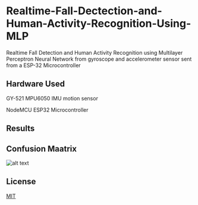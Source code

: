 # Realtime-Fall-Dectection-and-Human-Activity-Recognition-Using-MLP

Realtime Fall Detection and Human Activity Recognition using Multilayer Perceptron Neural Network from gyroscope and accelerometer sensor sent from a ESP-32 Microcontroller

## Hardware Used

GY-521 MPU6050 IMU motion sensor

NodeMCU ESP32 Microcontroller

## Results

## Confusion Maatrix

![alt text](https://github.com/Juneeee98/Realtime-Fall-Dectection-and-Human-Activity-Recognition-Using-MLP/tree/main/Results/1.png?raw=true)


## License
[MIT](https://choosealicense.com/licenses/mit/)
